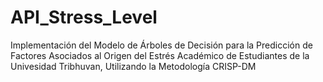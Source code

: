 # API_Stress_Level
Implementación del Modelo de Árboles de Decisión para la Predicción de Factores Asociados al Origen del Estrés Académico de Estudiantes de la Univesidad Tribhuvan, Utilizando la Metodología CRISP-DM

